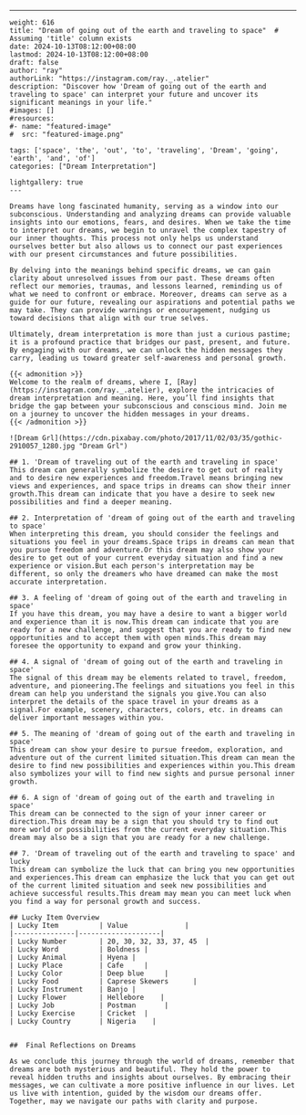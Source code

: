 ---
    weight: 616
    title: "Dream of going out of the earth and traveling to space"  # Assuming 'title' column exists
    date: 2024-10-13T08:12:00+08:00
    lastmod: 2024-10-13T08:12:00+08:00
    draft: false
    author: "ray"
    authorLink: "https://instagram.com/ray._.atelier"
    description: "Discover how 'Dream of going out of the earth and traveling to space' can interpret your future and uncover its significant meanings in your life."
    #images: []
    #resources:
    #- name: "featured-image"
    #  src: "featured-image.png"
    
    tags: ['space', 'the', 'out', 'to', 'traveling', 'Dream', 'going', 'earth', 'and', 'of']
    categories: ["Dream Interpretation"]
    
    lightgallery: true
    ---
    
    Dreams have long fascinated humanity, serving as a window into our subconscious. Understanding and analyzing dreams can provide valuable insights into our emotions, fears, and desires. When we take the time to interpret our dreams, we begin to unravel the complex tapestry of our inner thoughts. This process not only helps us understand ourselves better but also allows us to connect our past experiences with our present circumstances and future possibilities.
    
    By delving into the meanings behind specific dreams, we can gain clarity about unresolved issues from our past. These dreams often reflect our memories, traumas, and lessons learned, reminding us of what we need to confront or embrace. Moreover, dreams can serve as a guide for our future, revealing our aspirations and potential paths we may take. They can provide warnings or encouragement, nudging us toward decisions that align with our true selves.
    
    Ultimately, dream interpretation is more than just a curious pastime; it is a profound practice that bridges our past, present, and future. By engaging with our dreams, we can unlock the hidden messages they carry, leading us toward greater self-awareness and personal growth.
    
    {{< admonition >}}
    Welcome to the realm of dreams, where I, [Ray](https://instagram.com/ray._.atelier), explore the intricacies of dream interpretation and meaning. Here, you’ll find insights that bridge the gap between your subconscious and conscious mind. Join me on a journey to uncover the hidden messages in your dreams.
    {{< /admonition >}}
    
    ![Dream Grl](https://cdn.pixabay.com/photo/2017/11/02/03/35/gothic-2910057_1280.jpg "Dream Grl")
    
    ## 1. 'Dream of traveling out of the earth and traveling in space'
    This dream can generally symbolize the desire to get out of reality and to desire new experiences and freedom.Travel means bringing new views and experiences, and space trips in dreams can show their inner growth.This dream can indicate that you have a desire to seek new possibilities and find a deeper meaning.
    
    ## 2. Interpretation of 'dream of going out of the earth and traveling to space'
    When interpreting this dream, you should consider the feelings and situations you feel in your dreams.Space trips in dreams can mean that you pursue freedom and adventure.Or this dream may also show your desire to get out of your current everyday situation and find a new experience or vision.But each person's interpretation may be different, so only the dreamers who have dreamed can make the most accurate interpretation.
    
    ## 3. A feeling of 'dream of going out of the earth and traveling in space'
    If you have this dream, you may have a desire to want a bigger world and experience than it is now.This dream can indicate that you are ready for a new challenge, and suggest that you are ready to find new opportunities and to accept them with open minds.This dream may foresee the opportunity to expand and grow your thinking.
    
    ## 4. A signal of 'dream of going out of the earth and traveling in space'
    The signal of this dream may be elements related to travel, freedom, adventure, and pioneering.The feelings and situations you feel in this dream can help you understand the signals you give.You can also interpret the details of the space travel in your dreams as a signal.For example, scenery, characters, colors, etc. in dreams can deliver important messages within you.
    
    ## 5. The meaning of 'dream of going out of the earth and traveling in space'
    This dream can show your desire to pursue freedom, exploration, and adventure out of the current limited situation.This dream can mean the desire to find new possibilities and experiences within you.This dream also symbolizes your will to find new sights and pursue personal inner growth.
    
    ## 6. A sign of 'dream of going out of the earth and traveling in space'
    This dream can be connected to the sign of your inner career or direction.This dream may be a sign that you should try to find out more world or possibilities from the current everyday situation.This dream may also be a sign that you are ready for a new challenge.
    
    ## 7. 'Dream of traveling out of the earth and traveling to space' and lucky
    This dream can symbolize the luck that can bring you new opportunities and experiences.This dream can emphasize the luck that you can get out of the current limited situation and seek new possibilities and achieve successful results.This dream may mean you can meet luck when you find a way for personal growth and success.
    
    ## Lucky Item Overview
    | Lucky Item          | Value              |
    |---------------|--------------------|
    | Lucky Number        | 20, 30, 32, 33, 37, 45  |
    | Lucky Word          | Boldness |
    | Lucky Animal        | Hyena |
    | Lucky Place         | Cafe     |
    | Lucky Color         | Deep blue     |
    | Lucky Food          | Caprese Skewers      |
    | Lucky Instrument    | Banjo |
    | Lucky Flower        | Hellebore    |
    | Lucky Job           | Postman       |
    | Lucky Exercise      | Cricket  |
    | Lucky Country       | Nigeria    |
    
    
    ##  Final Reflections on Dreams
    
    As we conclude this journey through the world of dreams, remember that dreams are both mysterious and beautiful. They hold the power to reveal hidden truths and insights about ourselves. By embracing their messages, we can cultivate a more positive influence in our lives. Let us live with intention, guided by the wisdom our dreams offer. Together, may we navigate our paths with clarity and purpose.
    